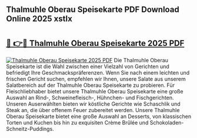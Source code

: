 ## Thalmuhle Oberau Speisekarte PDF Download Online 2025 xstIx

# <h2><a href="http://gc9z92.nevu.top/?p=Thalmuhle+Oberau+Speisekarte">🔗 👉🔴 Thalmuhle Oberau Speisekarte 2025 PDF</a></h2>

[![Thalmuhle Oberau Speisekarte 2025 PDF](https://i.imgur.com/dBaPXMq.png)](http://gc9z92.nevu.top/?p=Thalmuhle+Oberau+Speisekarte)
Die Thalmuhle Oberau Speisekarte ist die Wahl zwischen einer Vielzahl von Gerichten und befriedigt Ihre Geschmackspräferenzen. Wenn Sie nach einem leichten und frischen Gericht suchen, empfehlen wir Ihnen, unsere Salate aus unserem Salatbereich auf der Thalmuhle Oberau Speisekarte zu probieren. Für Fleischliebhaber bietet unsere Thalmuhle Oberau Speisekarte eine große Auswahl an Rind-, Schweinefleisch-, Hühnchen- und Fischgerichten. Unseren Auserwählten bieten wir köstliche Gerichte wie Schaschlik und Steak an, die über offenem Feuer zubereitet werden. Unsere Thalmuhle Oberau Speisekarte bietet eine große Auswahl an Desserts, von klassischen Torten und Kuchen bis hin zu exquisiten Crème Brûlée und Schokoladen-Schneitz-Puddings.
